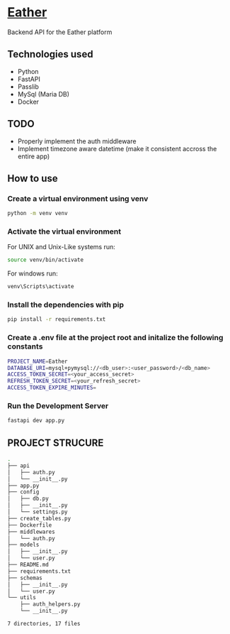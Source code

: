 # [Eather](https://eather-iota.vercel.app)

Backend API for the Eather platform 

## Technologies used
- Python
- FastAPI
- Passlib
- MySql (Maria DB)
- Docker

## TODO
- Properly implement the auth middleware
- Implement timezone aware datetime (make it consistent accross the entire app)

## How to use

### Create a virtual environment using venv
```sh
python -m venv venv
```

### Activate the virtual environment
For UNIX and Unix-Like systems run:
```sh
source venv/bin/activate
```

For windows run:
```sh
venv\Scripts\activate
```

### Install the dependencies with pip
```sh
pip install -r requirements.txt
```

### Create a .env file at the project root and initalize the following constants
```sh
PROJECT_NAME=Eather
DATABASE_URI=mysql+pymysql://<db_user>:<user_password>/<db_name>
ACCESS_TOKEN_SECRET=<your_access_secret>
REFRESH_TOKEN_SECRET=<your_refresh_secret>
ACCESS_TOKEN_EXPIRE_MINUTES=
```

### Run the Development Server
```sh
fastapi dev app.py
```
## PROJECT STRUCURE
```sh
.
├── api
│   ├── auth.py
│   └── __init__.py
├── app.py
├── config
│   ├── db.py
│   ├── __init__.py
│   └── settings.py
├── create_tables.py
├── Dockerfile
├── middlewares
│   └── auth.py
├── models
│   ├── __init__.py
│   └── user.py
├── README.md
├── requirements.txt
├── schemas
│   ├── __init__.py
│   └── user.py
└── utils
    ├── auth_helpers.py
    └── __init__.py

7 directories, 17 files
```